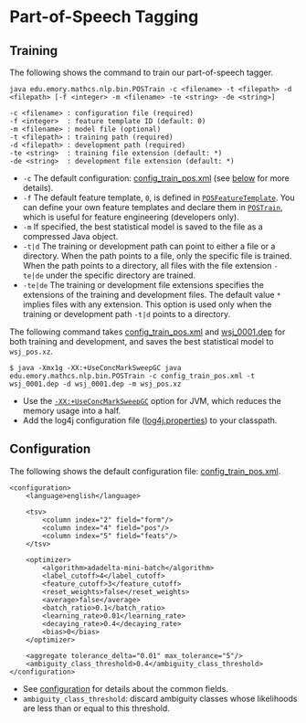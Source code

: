 # Part-of-Speech Tagging

## Training

The following shows the command to train our part-of-speech tagger.

```
java edu.emory.mathcs.nlp.bin.POSTrain -c <filename> -t <filepath> -d <filepath> [-f <integer> -m <filename> -te <string> -de <string>]

-c <filename> : configuration file (required)
-f <integer>  : feature template ID (default: 0)
-m <filename> : model file (optional)
-t <filepath> : training path (required)
-d <filepath> : development path (required)
-te <string>  : training file extension (default: *)
-de <string>  : development file extension (default: *)
```

* `-c` The default configuration: [config\_train_pos.xml](../../configuration/config_train_pos.xml) (see [below](#configuration) for more details).
* `-f` The default feature template, `0`, is defined in [`POSFeatureTemplate`](../../java/edu/emory/mathcs/nlp/component/pos/POSFeatureTemplate.java). You can define your own feature templates and declare them in [`POSTrain`](../../java/edu/emory/mathcs/nlp/bin/POSTrain.java), which is useful for feature engineering (developers only).
* `-m` If specified, the best statistical model is saved to the file as a compressed Java object.
* `-t|d` The training or development path can point to either a file or a directory. When the path points to a file, only the specific file is trained. When the path points to a directory, all files with the file extension `-te|de` under the specific directory are trained.
* `-te|de` The training or development file extensions specifies the extensions of the training and development files. The default value `*` implies files with any extension. This option is used only when the training or development path `-t|d` points to a directory.

The following command takes [config\_train_pos.xml](../../configuration/config_train_pos.xml) and [wsj_0001.dep](../../dat/wsj_0001.dep) for both training and development, and saves the best statistical model to `wsj_pos.xz`.

```
$ java -Xmx1g -XX:+UseConcMarkSweepGC java edu.emory.mathcs.nlp.bin.POSTrain -c config_train_pos.xml -t wsj_0001.dep -d wsj_0001.dep -m wsj_pos.xz
```

* Use the [`-XX:+UseConcMarkSweepGC`](http://www.oracle.com/technetwork/java/tuning-139912.html) option for JVM, which reduces the memory usage into a half.
* Add the log4j configuration file ([log4j.properties](../../configuration/log4j.properties)) to your classpath.

## Configuration

The following shows the default configuration file: [config\_train_pos.xml](../../configuration/config_train_pos.xml).

```
<configuration>
    <language>english</language>

	<tsv>
        <column index="2" field="form"/>
        <column index="4" field="pos"/>
        <column index="5" field="feats"/>
    </tsv>

    <optimizer>
        <algorithm>adadelta-mini-batch</algorithm>
        <label_cutoff>4</label_cutoff>
        <feature_cutoff>3</feature_cutoff>
        <reset_weights>false</reset_weights>
        <average>false</average>
        <batch_ratio>0.1</batch_ratio>
        <learning_rate>0.01</learning_rate>
        <decaying_rate>0.4</decaying_rate>
        <bias>0</bias>
    </optimizer>
    
	<aggregate tolerance_delta="0.01" max_tolerance="5"/>
	<ambiguity_class_threshold>0.4</ambiguity_class_threshold>
</configuration>
```

* See [configuration](../specification/configuration.md#training) for details about the common fields.
* `ambiguity_class_threshold`: discard ambiguity classes whose likelihoods are less than or equal to this threshold.
